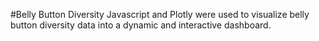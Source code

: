 #Belly Button Diversity
Javascript and Plotly were used to visualize belly button diversity data into a dynamic and interactive dashboard. 
